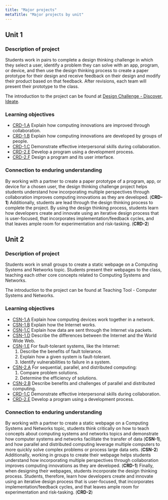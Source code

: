 ```yaml
---
title: "Major projects"
metaTitle: "Major projects by unit"
---
```


## Unit 1

### Description of project

Students work in pairs to complete a design thinking challenge in which they select a user, identify a problem they can solve with an app, program, or device, and then use the design thinking process to create a paper prototype for their design and receive feedback on their design and modify their product based on that feedback. After revisions, each team will present their prototype to the class.

The introduction to the project can be found at [Design Challenge - Discover, Ideate](#).

### Learning objectives

* [CRD-1.A](#) Explain how computing innovations are improved through collaboration.
* [CRD-1.B](#) Explain how computing innovations are developed by groups of people.
* [CRD-1.C](#) Demonstrate effective interpersonal skills during collaboration.
* [CRD-2.E](*) Develop a program using a development process. 
* [CRD-2.F](#) Design a program and its user interface.

### Connection to enduring understanding

By working with a partner to create a paper prototype of a program, app, or device for a chosen user, the design thinking challenge project helps students understand how incorporating multiple perspectives through collaboration improves computing innovations as they are developed. (**CRD-1**) Additionally, students are lead through the design thinking process to complete the project. By using the design thinking process, students learn how developers create and innovate using an iterative design process that is user-focused, that incorporates implementation/feedback cycles, and that leaves ample room for experimentation and risk-tasking. (**CRD-2**)

## Unit 2

### Description of project

Students work in small groups to create a static webpage on a Computing Systems and Networks topic. Students present their webpages to the class, teaching each other core concepts related to Computing Systems and Networks.

The introduction to the project can be found at Teaching Tool - Computer Systems and Networks.

### Learning objectives

* [CSN-1.A](#) Explain how computing devices work together in a network.
* [CSN-1.B](#) Explain how the Internet works.
* [CSN-1.C](#) Explain how data are sent through the Internet via packets.
* [CSN-1.D](#) Describe the differences between the Internet and the World Wide Web.
* [CSN-1.E](#) For fault-tolerant systems, like the Internet:
    1. Describe the benefits of fault tolerance.
    2. Explain how a given system is fault-tolerant.
    3. Identify vulnerabilities to failure in a system.
* [CSN-2.A](#) For sequential, parallel, and distributed computing:
    1. Compare problem solutions.
    2. Determine the efficiency of solutions.
* [CSN-2.B](#) Describe benefits and challenges of parallel and distributed computing.
* [CRD-1.C](#) Demonstrate effective interpersonal skills during collaboration.
* [CRD-2.E](#) Develop a program using a development process.

### Connection to enduring understanding

By working with a partner to create a static webpage on a Computing Systems and Networks topic, students think critically on how to teach concepts about computing systems and networks topics and demonstrate how computer systems and networks facilitate the transfer of data (**CSN-1**), and how parallel and distributed computing leverage multiple computers to more quickly solve complex problems or process large data sets. (**CSN-2**) Additionally, working in groups to create their webpage helps students understand how incorporating multiple perspectives through collaboration improves computing innovations as they are developed. (**CRD-1**) Finally, when designing their webpages, students incorporate the design thinking process. Students, therefore, learn how developers create and innovate using an iterative design process that is user-focused, that incorporates implementation/feedback cycles, and that leaves ample room for experimentation and risk-tasking. (**CRD-2**)

